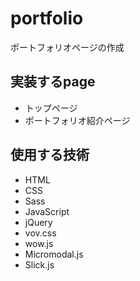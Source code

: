 # portfolio
ポートフォリオページの作成
## 実装するpage
- トップページ
- ポートフォリオ紹介ページ
## 使用する技術
- HTML
- CSS
- Sass
- JavaScript
- jQuery
- vov.css
- wow.js
- Micromodal.js
- Slick.js